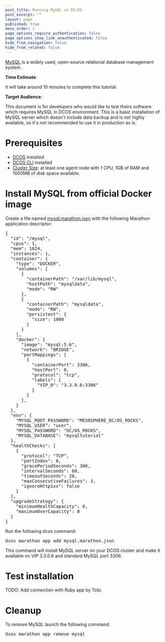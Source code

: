 ```yaml
---
post_title: Running MySQL on DC/OS
post_excerpt: ""
layout: page
published: true
menu_order: 1
page_options_require_authentication: false
page_options_show_link_unauthenticated: false
hide_from_navigation: false
hide_from_related: false
---
```


[MySQL](https://www.mysql.com) is a widely used, open-source relational database management system.

**Time Estimate**:

It will take around 10 minutes to complete this tutorial.

**Target Audience**:

This document is for developers who would like to test theirs software which requires MySQL in DCOS environment. This is a basic installation of MySQL server which doesn't include data backup and is not highly available, so it's not recommended to use it in production as is.

# Prerequisites
*   [DCOS](/administration/installing/) installed
*   [DCOS CLI](/usage/cli/install/) installed
*	[Cluster Size](../getting-started/cluster-size): at least one agent node with 1 CPU, 1GB of RAM and 1000MB of disk space available.

# Install MySQL from official Docker image
Create a file named [mysql.marathon.json](mysql.marathon.json) with the following Marathon application descriptor:
<pre>
{
  "id": "/mysql",
  "cpus": 1,
  "mem": 1024,
  "instances": 1,
  "container": {
    "type": "DOCKER",
    "volumes": [
      {
        "containerPath": "/var/lib/mysql",
        "hostPath": "mysqldata",
        "mode": "RW"
      },
      {
        "containerPath": "mysqldata",
        "mode": "RW",
        "persistent": {
          "size": 1000
        }
      }
    ],
    "docker": {
      "image": "mysql:5.6",
      "network": "BRIDGE",
      "portMappings": [
        {
          "containerPort": 3306,
          "hostPort": 0,
          "protocol": "tcp",
          "labels": {
            "VIP_0": "3.3.0.6:3306"
          }
        }
      ],
    }
  },
  "env": {
    "MYSQL_ROOT_PASSWORD": "MESOSPHERE_DC/OS_ROCKS",
    "MYSQL_USER": "user",
    "MYSQL_PASSWORD": "DC/OS_ROCKS",
    "MYSQL_DATABASE": "mysqltutorial"
  },
  "healthChecks": [
    {
      "protocol": "TCP",
      "portIndex": 0,
      "gracePeriodSeconds": 300,
      "intervalSeconds": 60,
      "timeoutSeconds": 20,
      "maxConsecutiveFailures": 3,
      "ignoreHttp1xx": false
    }
  ],
  "upgradeStrategy": {
    "minimumHealthCapacity": 0,
    "maximumOverCapacity": 0
  }
}
</pre>
Run the following dcos command:
<pre>
dcos marathon app add mysql.marathon.json 
</pre>
This command will install MySQL server on your DCOS cluster and make it available on VIP 3.3.0.6 and standard MySQL port 3306. 

# Test installation

TODO: Add connection with Ruby app by Tobi.

# Cleanup

To remove MySQL launch the following command:
<pre>
dcos marathon app remove mysql
</pre>